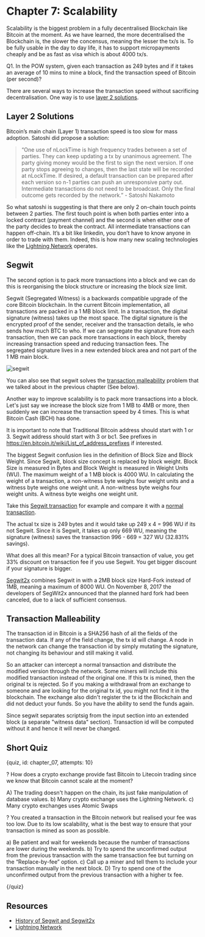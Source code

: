 # Chapter 7: Scalability

Scalability is the biggest problem in a fully decentralised Blockchain like Bitcoin at the moment. As we have learned, the more decentralised the Blockchain is, the slower the concensus, meaning the lesser the tx/s is. To be fully usable in the day to day life, it has to support micropayments cheaply and be as fast as visa which is about 4000 tx/s. 

Q1. In the POW system, given each transaction as 249 bytes and if it takes an average of 10 mins to mine a block, find the transaction speed of Bitcoin (per second)?

There are several ways to increase the transaction speed without sacrificing decentralisation. One way is to use [layer 2 solutions](https://hackernoon.com/blockchain-scalability-layer2-bitcoin-ethereum-bb34afd1f9d2).

## Layer 2 Solutions

Bitcoin’s main chain (Layer 1) transaction speed is too slow for mass adoption. Satoshi did propose a solution:

> “One use of nLockTime is high frequency trades between a set of parties. They can keep updating a tx by unanimous agreement. The party giving money would be the first to sign the next version. If one party stops agreeing to changes, then the last state will be recorded at nLockTime. If desired, a default transaction can be prepared after each version so n-1 parties can push an unresponsive party out. Intermediate transactions do not need to be broadcast. Only the final outcome gets recorded by the network.” - Satoshi Nakamoto

So what satoshi is suggesting is that there are only 2 on-chain touch points between 2 parties. The first touch point is when both parties enter into a locked contract (payment channel) and the second is when either one of the party decides to break the contract. All intermediate transactions can happen off-chain. It’s a bit like linkedin, you don’t have to know anyone in order to trade with them. Indeed, this is how many new scaling technologies like the [Lightning Network](https://lightning.network/) operates. 

## Segwit

The second option is to pack more transactions into a block and we can do this is reorganising the block structure or increasing the block size limit. 

Segwit (Segregated Witness) is a backwards compatible upgrade of the core Bitcoin blockchain. In the current Bitcoin implementation, all transactions are packed in a 1 MB block limit. In a transaction, the digital signature (witness) takes up the most space. The digital signature is the encrypted proof of the sender, receiver and the transaction details, ie who sends how much BTC to who. If we can segregate the signature from each transaction, then we can pack more transactions in each block, thereby increasing transaction speed and reducing transaction fees. The segregated signature lives in a new extended block area and not part of the 1 MB main block.

![segwit](segwit.png)

You can also see that segwit solves the [transaction malleability](https://bitcoin.org/en/glossary/malleability) problem that we talked about in the previous chapter (See below).

Another way to improve scalability is to pack more transactions into a block. Let's just say we increase the block size from 1 MB to 4MB or more, then suddenly we can increase the transaction speed by 4 times. This is what Bitcoin Cash (BCH) has done.

It is important to note that Traditional Bitcoin address should start with 1 or 3. Segwit address should start with 3 or bc1. See prefixes in https://en.bitcoin.it/wiki/List_of_address_prefixes if interested.

The biggest Segwit confusion lies in the definition of Block Size and Block Weight. Since Segwit, block size concept is replaced by block weight. Block Size is measured in Bytes and Block Weight is measured in Weight Units (WU). The maximum weight of a 1 MB block is 4000 WU. In calculating the weight of a transaction, a non-witness byte weighs four weight units and a witness byte weighs one weight unit. A non-witness byte weighs four weight units. A witness byte weighs one weight unit.

Take this [Segwit transaction](https://www.blockchain.com/btc/tx/08e6f7be047709b145502c9f173ee62cd47e7b30d2e0e22607681f806f5b63c7) for example and compare it with a [normal transaction](https://www.blockchain.com/btc/tx/1c689ae229213eefccb5e1fdbf388d7143906fd907354857bc6da750fe7cd563).

The actual tx size is 249 bytes and it would take up 249 x 4 = 996 WU if its not Segwit. Since it is Segwit, it takes up only 669 WU, meaning the signature (witness) saves the transaction 996 - 669 = 327 WU (32.831% savings).

What does all this mean? For a typical Bitcoin transaction of value, you get 33% discount on transaction fee if you use Segwit. You get bigger discount if your signature is bigger.

[Segwit2x]((https://cointelegraph.com/news/bitcoin-core-developers-remain-adamant-in-opposition-to-segwit2x-potential-showdown-in-november)) combines Segwit in with a 2MB block size Hard-Fork instead of 1MB, meaning a maximum of 8000 WU. On November 8, 2017 the developers of SegWit2x announced that the planned hard fork had been canceled, due to a lack of sufficient consensus.

## Transaction Malleability

The transaction id in Bitcoin is a SHA256 hash of all the fields of the transaction data. If any of the field change, the tx id will change. A node in the network can change the transaction id by simply mutating the signature, not changing its behaviour and still making it valid.

So an attacker can intercept a normal transaction and distribute the modified version through the network. Some miners will include this modified transaction instead of the original one. If this tx is mined, then the original tx is rejected. So if you making a withdrawal from an exchange to someone and are looking for the original tx id, you might not find it in the blockchain. The exchange also didn't register the tx id the Blockchain and did not deduct your funds. So you have the ability to send the funds again.

Since segwit separates scriptsig from the input section into an extended block (a separate "witness data" section). Transaction id will be computed without it and hence it will never be changed.

## Short Quiz

{quiz, id: chapter_07, attempts: 10}

? How does a crypto exchange provide fast Bitcoin to Litecoin trading since we know that Bitcoin cannot scale at the moment?

A) The trading doesn't happen on the chain, its just fake manipulation of database values.
b) Many crypto exchange uses the Lightning Network.
c) Many crypto exchanges uses Atomic Swaps

? You created a transaction in the Bitcoin network but realised your fee was too low. Due to its low scalability, what is the best way to ensure that your transaction is mined as soon as possible.

a) Be patient and wait for weekends because the number of transactions are lower during the weekends.
b) Try to spend the unconfirmed output from the previous transaction with the same transaction fee but turning on the “Replace-by-fee” option.
c) Call up a miner and tell them to include your transaction manually in the next block.
D) Try to spend one of the unconfirmed output from the previous transaction with a higher tx fee.

{/quiz}

## Resources

* [History of Segwit and Segwit2x](https://cointelegraph.com/explained/all-you-need-to-know-about-this-whole-segwit-vs-segwit2x-thing-explained)
* [Lightning Network](https://lightning.network/)


